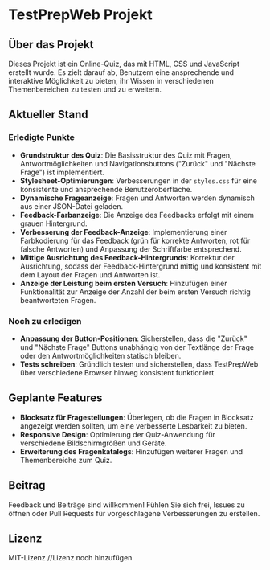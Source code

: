 # TestPrepWeb Projekt

## Über das Projekt

Dieses Projekt ist ein Online-Quiz, das mit HTML, CSS und JavaScript erstellt wurde. Es zielt darauf ab, Benutzern eine ansprechende und interaktive Möglichkeit zu bieten, ihr Wissen in verschiedenen Themenbereichen zu testen und zu erweitern.

## Aktueller Stand

### Erledigte Punkte

- **Grundstruktur des Quiz**: Die Basisstruktur des Quiz mit Fragen, Antwortmöglichkeiten und Navigationsbuttons ("Zurück" und "Nächste Frage") ist implementiert.
- **Stylesheet-Optimierungen**: Verbesserungen in der `styles.css` für eine konsistente und ansprechende Benutzeroberfläche.
- **Dynamische Frageanzeige**: Fragen und Antworten werden dynamisch aus einer JSON-Datei geladen.
- **Feedback-Farbanzeige**: Die Anzeige des Feedbacks erfolgt mit einem grauen Hintergrund.
- **Verbesserung der Feedback-Anzeige**: Implementierung einer Farbkodierung für das Feedback (grün für korrekte Antworten, rot für falsche Antworten) und Anpassung der Schriftfarbe entsprechend.
- **Mittige Ausrichtung des Feedback-Hintergrunds**: Korrektur der Ausrichtung, sodass der Feedback-Hintergrund mittig und konsistent mit dem Layout der Fragen und Antworten ist.
- **Anzeige der Leistung beim ersten Versuch**: Hinzufügen einer Funktionalität zur Anzeige der Anzahl der beim ersten Versuch richtig beantworteten Fragen.


### Noch zu erledigen

- **Anpassung der Button-Positionen**: Sicherstellen, dass die "Zurück" und "Nächste Frage" Buttons unabhängig von der Textlänge der Frage oder den Antwortmöglichkeiten statisch bleiben.
- **Tests schreiben**: Gründlich testen und sicherstellen, dass TestPrepWeb über verschiedene Browser hinweg konsistent funktioniert

## Geplante Features

- **Blocksatz für Fragestellungen**: Überlegen, ob die Fragen in Blocksatz angezeigt werden sollten, um eine verbesserte Lesbarkeit zu bieten.
- **Responsive Design**: Optimierung der Quiz-Anwendung für verschiedene Bildschirmgrößen und Geräte.
- **Erweiterung des Fragenkatalogs**: Hinzufügen weiterer Fragen und Themenbereiche zum Quiz.

## Beitrag

Feedback und Beiträge sind willkommen! Fühlen Sie sich frei, Issues zu öffnen oder Pull Requests für vorgeschlagene Verbesserungen zu erstellen.

## Lizenz

MIT-Lizenz //Lizenz noch hinzufügen